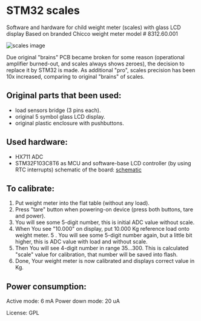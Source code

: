 # STM32 scales

Software and hardware for child weight meter (scales) with glass LCD display
Based on branded Chicco weight meter model # 8312.60.001

![scales image](https://github.com/piratfm/stm32_scales/blob/master/hardware/chicco_comfort_1.jpg)

Due original "brains" PCB became broken for some reason (operational amplifier burned-out, and scales always shows zeroes), the decision to replace
it by STM32 is made. As additional "pro", scales precision has been 10x increased, comparing to original "brains" of scales.

## Original parts that been used:
 * load sensors bridge (3 pins each).
 * original 5 symbol glass LCD display.
 * original plastic enclosure with pushbuttons.

## Used hardware:
 * HX711 ADC
 * STM32F103C8T6 as MCU and software-base LCD controller (by using RTC interrupts)
 schematic of the board: [schematic](https://github.com/piratfm/stm32_scales/blob/master/hardware/weightmeter_schematic.pdf)

## To calibrate:
 1. Put weight meter into the flat table (without any load).
 2. Press "tare" button when powering-on device (press both buttons, tare and power).
 3. You will see some 5-digit number, this is initial ADC value without scale.
 4. When You see "10.000" on display, put 10.000 Kg reference load onto weight meter.
 5 . You will see some 5-digit number again, but a little bit higher, this is ADC value with load and without scale.
 6. Then You will see 4-digit number in range 35...300. This is calculated "scale" value for calibration, that number will be saved into flash.
 7. Done, Your weight meter is now calibrated and displays correct value in Kg.


## Power consumption:
Active mode: 6 mA
Power down mode: 20 uA

License: GPL
